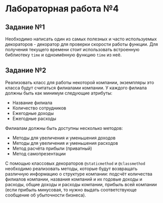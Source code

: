 # Лабораторная работа №4

## Задание №1

Необходимо написать один из самых полезных и часто используемых декораторов - декоратор для проверки скорости работы функции. Для получения текущего времени стоит использовать встроенную библиотеку `time` и одноимённую функцию `time` из неё. 

## Задание №2

Реализовать класс для работы некоторой компании, экземпляры это класса будут считаться филиалами компании. У каждого филиала должны быть как минимум следующие атрибуты:
+ Название филиала
+ Количество сотрудников
+ Ежегодные доходы
+ Ежегодные расходы 
  
Филиалам должны быть доступны несколько методов:
+ Методы для увеличения и уменьшения доходов
+ Методы для увеличения и уменьшения расходов
+ Метод расчёта прибыли (приватный)
+ Метод самопрезентации 

С помощью классовых декораторов `@staticmethod` и `@classmethod` необходимо реализовать методы, которые будут возвращать различную информацию о структуре компании: подсчёт количества филиалов компании, названия компаний и их годовые доходы и расходы, общие доходы и расходы компании, прибыль всей компании (если прибыль минусовая, то нужно выдать соответствующе сообщение об убыточности бизнеса).

